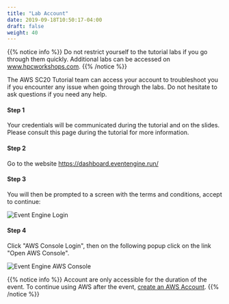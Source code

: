 ```yaml
---
title: "Lab Account"
date: 2019-09-18T10:50:17-04:00
draft: false
weight: 40
---
```


{{% notice info %}}
Do not restrict yourself to the tutorial labs if you go through them quickly. Additional labs can be accessed on www.hpcworkshops.com.
{{% /notice %}}

The AWS SC20 Tutorial team can access your account to troubleshoot you if you encounter any issue when going through the labs. Do not hesitate to ask questions if you need any help.

#### Step 1

Your credentials will be communicated during the tutorial and on the slides. Please consult this page during the tutorial for more information.

#### Step 2

Go to the website https://dashboard.eventengine.run/

#### Step 3

You will then be prompted to a screen with the terms and conditions, accept to continue:

![Event Engine Login](/images/event-engine-login.png)

#### Step 4

Click "AWS Console Login", then on the following popup click on the link "Open AWS Console".

![Event Engine AWS Console](/images/event-engine-aws-console.png)


{{% notice info %}}
Account are only accessible for the duration of the event. To continue using AWS after the event, [create an AWS Account](https://aws.amazon.com/premiumsupport/knowledge-center/create-and-activate-aws-account/).
{{% /notice %}}
